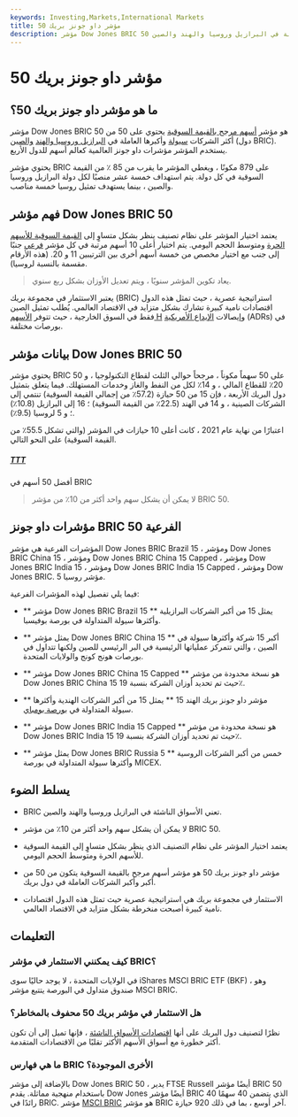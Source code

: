 ```yaml
---
keywords: Investing,Markets,International Markets
title: مؤشر داو جونز بريك 50
description: مؤشر Dow Jones BRIC 50 هو مؤشر أسهم مرجح بالقيمة السوقية يحتوي على 50 من أكثر الشركات سيولة وأكبرها العاملة في البرازيل وروسيا والهند والصين (دول BRIC).
---
```


# مؤشر داو جونز بريك 50
## ما هو مؤشر داو جونز بريك 50؟

مؤشر Dow Jones BRIC 50 هو مؤشر [أسهم مرجح بالقيمة السوقية](/capitalizationweightedindex) يحتوي على 50 من أكثر الشركات [سيولة](/liquidasset) وأكبرها العاملة في [البرازيل وروسيا والهند](/bric) [والصين](/bric) (دول BRIC). يستخدم المؤشر مؤشرات داو جونز العالمية كعالم أسهم للدول الأربع.

يحتوي مؤشر BRIC على 879 مكونًا ، ويغطي المؤشر ما يقرب من 85 ٪ من القيمة السوقية في كل دولة. يتم استهداف خمسة عشر منصبًا لكل دولة البرازيل وروسيا والصين ، بينما يستهدف تمثيل روسيا خمسة مناصب.

## فهم مؤشر Dow Jones BRIC 50

يعتمد اختيار المؤشر على نظام تصنيف ينظر بشكل متساوٍ إلى [القيمة السوقية للأسهم الحرة](/freefloatmethodology) ومتوسط الحجم اليومي. يتم اختيار أعلى 10 أسهم مرتبة في كل مؤشر [فرعي](/subindex) جنبًا إلى جنب مع اختيار مخصص من خمسة أسهم أخرى بين الترتيبين 11 و 20. (هذه الأرقام مقسمة بالنسبة لروسيا).

> يعاد تكوين المؤشر سنويًا ، ويتم تعديل الأوزان بشكل ربع سنوي.

>

>

>

يعتبر الاستثمار في مجموعة بريك (BRIC) استراتيجية عصرية ، حيث تمثل هذه الدول اقتصادات نامية كبيرة تشارك بشكل متزايد في الاقتصاد العالمي. يُطلب تمثيل الصين فقط في السوق الخارجية ، حيث تتوفر [الأسهم H](/hshares) وإيصالات [الإيداع الأمريكية](/adr) (ADRs) في بورصات مختلفة.

## بيانات مؤشر Dow Jones BRIC 50

يحتوي مؤشر BRIC 50 على 50 سهماً مكوناً ، مرجحاً حوالي الثلث لقطاع التكنولوجيا ، و 20٪ للقطاع المالي ، و 14٪ لكل من النفط والغاز وخدمات المستهلك. فيما يتعلق بتمثيل دول البريك الأربعة ، فإن 15 من 50 حيازة (57.2٪ من إجمالي القيمة السوقية) تنتمي إلى الشركات الصينية ، و 14 في الهند (22.5٪ من القيمة السوقية) ؛ 16 إلى البرازيل (10.8٪) ؛ و 5 لروسيا (9.5٪).

اعتبارًا من نهاية عام 2021 ، كانت أعلى 10 حيازات في المؤشر (والتي تشكل 55.5٪ من القيمة السوقية) على النحو التالي.

<h5> <a href=""> TTT </a> </h5>

أفضل 50 أسهم في BRIC

> لا يمكن أن يشكل سهم واحد أكثر من 10٪ من مؤشر BRIC 50.

>

## مؤشرات داو جونز BRIC 50 الفرعية

المؤشرات الفرعية هي مؤشر Dow Jones BRIC Brazil 15 ، ومؤشر Dow Jones BRIC China 15 ، ومؤشر Dow Jones BRIC China 15 Capped ، ومؤشر Dow Jones BRIC India 15 ، ومؤشر Dow Jones BRIC India 15 Capped ، ومؤشر Dow Jones BRIC. مؤشر روسيا 5.

فيما يلي تفصيل لهذه المؤشرات الفرعية:

- ** مؤشر Dow Jones BRIC Brazil 15 ** يمثل 15 من أكبر الشركات البرازيلية وأكثرها سيولة المتداولة في بورصة بوفيسبا.

- ** يمثل مؤشر Dow Jones BRIC China 15 ** أكبر 15 شركة وأكثرها سيولة في الصين ، والتي تتمركز عملياتها الرئيسية في البر الرئيسي للصين ولكنها تتداول في بورصات هونج كونج والولايات المتحدة.

- ** مؤشر Dow Jones BRIC China 15 Capped ** هو نسخة محدودة من مؤشر Dow Jones BRIC China 15 حيث تم تحديد أوزان الشركة بنسبة 19٪.

- ** مؤشر داو جونز بريك الهند 15 ** يمثل 15 من أكبر الشركات الهندية وأكثرها سيولة المتداولة في [بورصة بومباي](/bombaystockexchange).

- ** مؤشر Dow Jones BRIC India 15 Capped ** هو نسخة محدودة من مؤشر Dow Jones BRIC India 15 حيث تم تحديد أوزان الشركة بنسبة 19٪.

- ** يمثل مؤشر Dow Jones BRIC Russia 5 ** خمس من أكبر الشركات الروسية وأكثرها سيولة المتداولة في بورصة MICEX.

## يسلط الضوء

- BRIC تعني الأسواق الناشئة في البرازيل وروسيا والهند والصين.

- لا يمكن أن يشكل سهم واحد أكثر من 10٪ من مؤشر BRIC 50.

- يعتمد اختيار المؤشر على نظام التصنيف الذي ينظر بشكل متساوٍ إلى القيمة السوقية للأسهم الحرة ومتوسط الحجم اليومي.

- مؤشر داو جونز بريك 50 هو مؤشر أسهم مرجح بالقيمة السوقية يتكون من 50 من أكبر وأكبر الشركات العاملة في دول بريك.

- الاستثمار في مجموعة بريك هي استراتيجية عصرية حيث تمثل هذه الدول اقتصادات نامية كبيرة أصبحت منخرطة بشكل متزايد في الاقتصاد العالمي.

## التعليمات

### كيف يمكنني الاستثمار في مؤشر BRIC؟

في الولايات المتحدة ، لا يوجد حاليًا سوى iShares MSCI BRIC ETF (BKF) ، وهو صندوق متداول في البورصة يتتبع مؤشر MSCI BRIC.

### هل الاستثمار في مؤشر بريك 50 محفوف بالمخاطر؟

نظرًا لتصنيف دول البريك على أنها [اقتصادات الأسواق الناشئة](/emergingmarketeconomy) ، فإنها تميل إلى أن تكون أكثر خطورة مع أسواق الأسهم الأكثر تقلبًا من الاقتصادات المتقدمة.

### ما هي فهارس BRIC الأخرى الموجودة؟

بالإضافة إلى مؤشر Dow Jones BRIC 50 ، يدير FTSE Russell أيضًا مؤشر BRIC 50 باستخدام منهجية مماثلة. يقدم Dow Jones أيضًا مؤشر BRIC 40 الذي يتضمن 40 سهمًا رائدًا في BRIC. مؤشر [MSCI BRIC](/msci-bric-index) هو مؤشر BRIC آخر أوسع ، بما في ذلك 920 حيازة.

